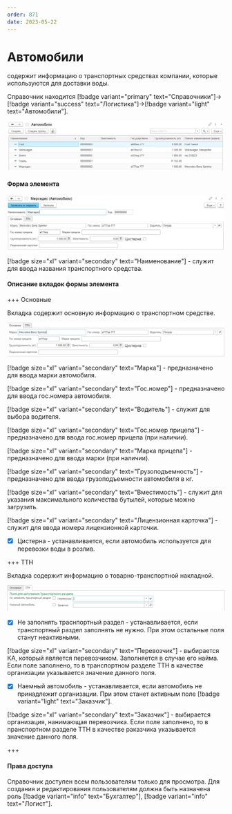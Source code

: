 ```yaml
---
order: 871
date: 2023-05-22
---
```

# Автомобили

содержит информацию о транспортных средствах компании, которые используются для доставки воды.

Справочник находится [!badge variant="primary" text="Справочники"]->[!badge variant="success" text="Логистика"]->[!badge variant="light" text="Автомобили"].

![Форма списка автомобили](/images/Форма_списка_автомобили.jpg)

#### Форма элемента

![](/images/Форма_элемента_автомобили.jpg)

[!badge size="xl" variant="secondary" text="Наименование"] - служит для ввода названия транспортного средства.

#### Описание вкладок формы элемента

+++ Основные

Вкладка содержит основную информацию о транспортном средстве.

![](/images/Вкладка_основная_автомобили.jpg)

[!badge size="xl" variant="secondary" text="Марка"] - предназначено для ввода марки автомобиля.

[!badge size="xl" variant="secondary" text="Гос.номер"] - предназначено для ввода гос.номера автомобиля.

[!badge size="xl" variant="secondary" text="Водитель"] - служит для выбора водителя. 

[!badge size="xl" variant="secondary" text="Гос.номер прицепа"] - предназначено для ввода гос.номер прицепа (при наличии).

[!badge size="xl" variant="secondary" text="Марка прицепа"] - предназначено для ввода марки (при наличии).

[!badge size="xl" variant="secondary" text="Грузоподъемность"] - предназначено для ввода  грузоподъемности автомобиля в кг.

[!badge size="xl" variant="secondary" text="Вместимость"] - служит для  указания максимального количества бутылей, которые можно загрузить.

[!badge size="xl" variant="secondary" text="Лицензионная карточка"] - служит для ввода номера лицензионной карточки.

- [x] Цистерна - устанавливается, если автомобиль используется для перевозки воды в розлив.

+++ ТТН

Вкладка содержит информацию о товарно-транспортной накладной.

![](/images/Вкладка_ттн_автомобили.jpg)

- [x] Не заполнять траснпортный раздел - устанавливается, если транспортный раздел заполнять не нужно. При этом остальные поля станут неактивными.

[!badge size="xl" variant="secondary" text="Перевозчик"] - выбирается КА, который является перевозчиком. Заполняется в случае его найма. Если поле заполнено, то в транспортном разделе ТТН в качестве организации указывается значение данного поля. 

- [x] Наемный автомобиль - устанавливается, если автомобиль не принадлежит организации. При этом станет активным поле [!badge  variant="light" text="Заказчик"]. 

[!badge size="xl" variant="secondary" text="Заказчик"] - выбирается организация, нанимающая перевозчика. Если поле заполнено, то в nранспортном разделе ТТН в качестве pаказчика указывается значение данного поля. 

+++

#### Права доступа

Справочник доступен всем пользователям только для просмотра. Для создания и редактирования пользователям должна быть назначена роль [!badge variant="info" text="Бухгалтер"], [!badge variant="info" text="Логист"].
